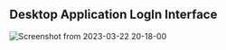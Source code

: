 ## Desktop Application LogIn Interface 

![Screenshot from 2023-03-22 20-18-00](https://user-images.githubusercontent.com/112495633/227000232-a0b1bb49-75d8-4886-bdcd-4dadc1dd7fe1.png)

